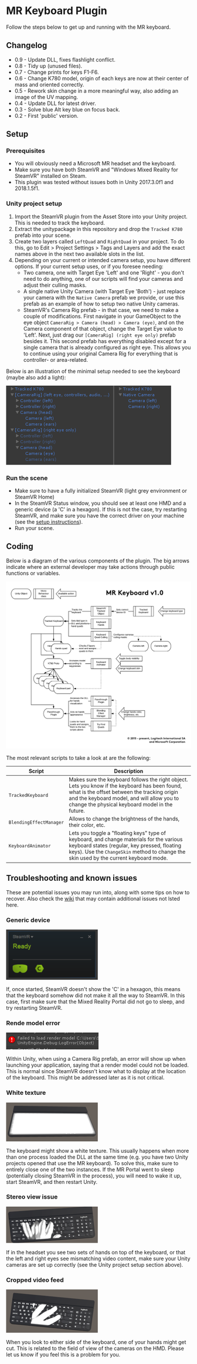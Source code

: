 # MR Keyboard Plugin

Follow the steps below to get up and running with the MR keyboard.

## Changelog

* 0.9 - Update DLL, fixes flashlight conflict.
* 0.8 - Tidy up (unused files).
* 0.7 - Change prints for keys F1-F6.
* 0.6 - Change K780 model, origin of each keys are now at their center of mass and oriented correctly.
* 0.5 - Rework skin change in a more meaningful way, also adding an image of the UV mapping.
* 0.4 - Update DLL for latest driver.
* 0.3 - Solve blue Alt key blue on focus back.
* 0.2 - First 'public' version.

## Setup

### Prerequisites

* You will obviously need a Microsoft MR headset and the keyboard.
* Make sure you have both SteamVR and "Windows Mixed Reality for SteamVR" installed on Steam.
* This plugin was tested without issues both in Unity 2017.3.0f1 and 2018.1.5f1.

### Unity project setup

1. Import the SteamVR plugin from the Asset Store into your Unity project. This is needed to track the keyboard.
2. Extract the unitypackage in this repository and drop the `Tracked K780` prefab into your scene.
3. Create two layers called `LeftQuad` and `RightQuad` in your project. To do this, go to Edit > Project Settings > Tags and Layers and add the exact names above in the next two available slots in the list.
4. Depending on your current or intended camera setup, you have different options. If your current setup uses, or if you foresee needing:
    * Two camera, one with Target Eye 'Left' and one 'Right' - you don't need to do anything, one of our scripts will find your cameras and adjust their culling masks.
    * A single native Unity Camera (with Target Eye 'Both') - just replace your camera with the `Native Camera` prefab we provide, or use this prefab as an example of how to setup two native Unity cameras.
    * SteamVR's Camera Rig prefab - in that case, we need to make a couple of modifications. First navigate in your GameObject to the eye object `CameraRig > Camera (head) > Camera (eye)`, and on the Camera component of that object, change the Target Eye value to 'Left'. Next, just drag our `[CameraRig] (right eye only)` prefab besides it. This second prefab has everything disabled except for a single camera that is already configured as right eye. This allows you to continue using your original Camera Rig for everything that is controller- or area-related.

Below is an illustration of the minimal setup needed to see the keyboard (maybe also add a light):

![Unity camera setup](/resources/mr_keyboard_cameras.png?raw=true)

### Run the scene

* Make sure to have a fully initialized SteamVR (light grey environment or SteamVR Home)
* In the SteamVR Status window, you should see at least one HMD and a generic device (a 'C' in a hexagon). If this is not the case, try restarting SteamVR, and make sure you have the correct driver on your machine (see the [setup instructions](https://github.com/Logitech/labs_mrkeyboard_sdk#setup-instructions)).
* Run your scene.

## Coding

Below is a diagram of the various components of the plugin. The big arrows indicate where an external developer may take actions through public functions or variables.

![Unity camera setup](/resources/mr_keyboard_diagram.png?raw=true)

The most relevant scripts to take a look at are the following:

| Script                | Description |
|-----------------------|-------------|
|`TrackedKeyboard`      | Makes sure the keyboard follows the right object. Lets you know if the keyboard has been found, what is the offset between the tracking origin and the keyboard model, and will allow you to change the physical keyboard model in the future. |
|`BlendingEffectManager`| Allows to change the brightness of the hands, their color, etc. |
|`KeyboardAnimator`     | Lets you toggle a "floating keys" type of keyboard, and change materials for the various keyboard states (regular, key pressed, floating keys). Use the `ChangeSkin` method to change the skin used by the current keyboard mode. |

## Troubleshooting and known issues

These are potential issues you may run into, along with some tips on how to recover. Also check the [wiki](https://github.com/Logitech/labs_mrkeyboard_sdk/wiki/FAQ) that may contain additional issues not lsted here.

### Generic device

![issue c hexagon](/resources/issue_device.png?raw=true)

If, once started, SteamVR doesn't show the 'C' in a hexagon, this means that the keyboard somehow did not make it all the way to SteamVR. In this case, first make sure that the Mixed Reality Portal did not go to sleep, and try restarting SteamVR.

### Rende model error

![issue rendermodel](/resources/issue_rendermodel.png?raw=true)

Within Unity, when using a Camera Rig prefab, an error will show up when launching your application, saying that a render model could not be loaded. This is normal since SteamVR doesn't know what to display at the location of the keyboard. This might be addressed later as it is not critical.

### White texture

![issue white texture](/resources/issue_white_texture.png?raw=true)

The keyboard might show a white texture. This usually happens when more than one process loaded the DLL at the same time (e.g. you have two Unity projects opened that use the MR keyboard). To solve this, make sure to entirely close one of the two instances.
If the MR Portal went to sleep (potentially closing SteamVR in the process), you will need to wake it up, start SteamVR, and then restart Unity.

### Stereo view issue

![issue two hands](/resources/issue_two_hands.png?raw=true)

If in the headset you see two sets of hands on top of the keyboard, or that the left and right eyes see mismatching video content, make sure your Unity cameras are set up correctly (see the Unity project setup section above).

### Cropped video feed

![issue hand cut](/resources/issue_hand_cut.png?raw=true)

When you look to either side of the keyboard, one of your hands might get cut. This is related to the field of view of the cameras on the HMD. Please let us know if you feel this is a problem for you.
